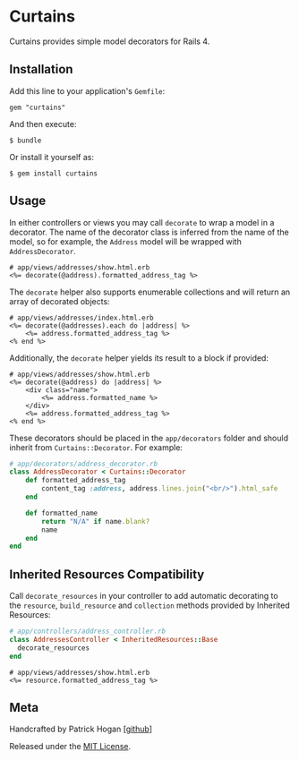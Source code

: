 # Curtains

Curtains provides simple model decorators for Rails 4.

## Installation

Add this line to your application's `Gemfile`:

	gem "curtains"

And then execute:

	$ bundle

Or install it yourself as:

	$ gem install curtains

## Usage

In either controllers or views you may call `decorate` to wrap a model in a decorator. The name of the decorator class is inferred from the name of the model, so for example, the `Address` model will be wrapped with `AddressDecorator`.

```erb
# app/views/addresses/show.html.erb
<%= decorate(@address).formatted_address_tag %>
```

The `decorate` helper also supports enumerable collections and will return an array of decorated objects:

```erb
# app/views/addresses/index.html.erb
<%= decorate(@addresses).each do |address| %>
	<%= address.formatted_address_tag %>
<% end %>
```

Additionally, the `decorate` helper yields its result to a block if provided:

```erb
# app/views/addresses/show.html.erb
<%= decorate(@address) do |address| %>
	<div class="name">
		<%= address.formatted_name %>
	</div>
	<%= address.formatted_address_tag %>
<% end %>
```

These decorators should be placed in the `app/decorators` folder and should inherit from `Curtains::Decorator`. For example:

```ruby
# app/decorators/address_decorator.rb
class AddressDecorator < Curtains::Decorator
	def formatted_address_tag
		content_tag :address, address.lines.join("<br/>").html_safe
	end

	def formatted_name
		return "N/A" if name.blank?
		name
	end
end
```

## Inherited Resources Compatibility

Call `decorate_resources` in your controller to add automatic decorating to the `resource`, `build_resource` and `collection` methods provided by Inherited Resources:

```ruby
# app/controllers/address_controller.rb
class AddressesController < InheritedResources::Base
  decorate_resources
end
```

```erb
# app/views/addresses/show.html.erb
<%= resource.formatted_address_tag %>
```

## Meta

Handcrafted by Patrick Hogan [[github](http://github.com/pbhogan)]

Released under the [MIT License](http://www.opensource.org/licenses/mit-license.php).
